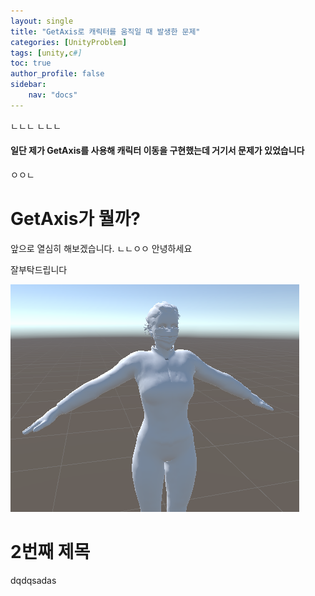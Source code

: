 ```yaml
---
layout: single
title: "GetAxis로 캐릭터를 움직일 때 발생한 문제"
categories: [UnityProblem]
tags: [unity,c#]
toc: true
author_profile: false
sidebar:
    nav: "docs"
---
```


ㄴㄴㄴ
ㄴㄴㄴ
<h4>일단 제가 GetAxis를 사용해 캐릭터 이동을 구현했는데 거기서 문제가 있었습니다</h4>
ㅇㅇㄴ

# GetAxis가 뭘까?
앞으로 열심히 해보겠습니다.
ㄴㄴㅇㅇ
안녕하세요

잘부탁드립니다

![woman](../images/2022-11-17-first/woman-1669197353470-5.png)

# 2번째 제목
dqdqsadas

